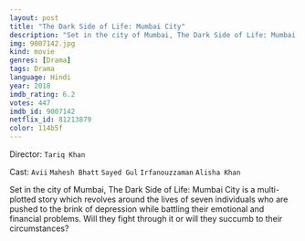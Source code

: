 ```yaml
---
layout: post
title: "The Dark Side of Life: Mumbai City"
description: "Set in the city of Mumbai, The Dark Side of Life: Mumbai City is a multi-plotted story which revolves around the lives of seven individuals who are pushed to the brink of depression while battling their emotional and financial problems. Will they fight through it or will they succumb to their circumstances?.."
img: 9007142.jpg
kind: movie
genres: [Drama]
tags: Drama 
language: Hindi
year: 2018
imdb_rating: 6.2
votes: 447
imdb_id: 9007142
netflix_id: 81213879
color: 114b5f
---
```

Director: `Tariq Khan`  

Cast: `Avii` `Mahesh Bhatt` `Sayed Gul` `Irfanouzzaman` `Alisha Khan` 

Set in the city of Mumbai, The Dark Side of Life: Mumbai City is a multi-plotted story which revolves around the lives of seven individuals who are pushed to the brink of depression while battling their emotional and financial problems. Will they fight through it or will they succumb to their circumstances?